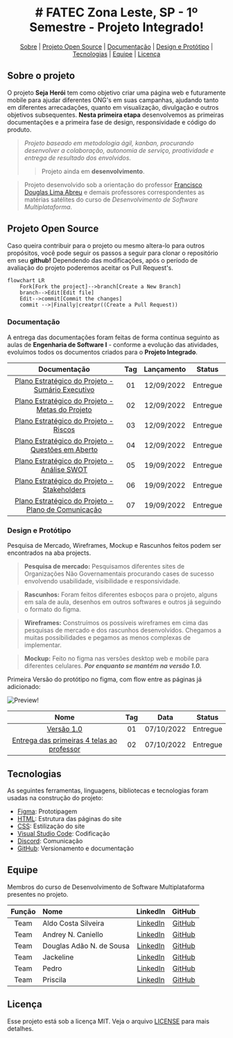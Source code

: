<br id="topo">
<h1 align="center"> # FATEC Zona Leste, SP - 1º Semestre - Projeto Integrado! </h1>

<p align="center">
<a href="#sobre">Sobre</a> |
<a href="#projetoopensource">Projeto Open Source</a> |
<a href="#documentacao">Documentação</a> |
<a href="#designeprototipo">Design e Protótipo</a> |
<a href="#tecnologias">Tecnologias</a> |
<a href="#equipe">Equipe</a> |
<a href="#licenca">Licença</a>
</p>

<span id="sobre">

## Sobre o projeto

O projeto **Seja Herói** tem como objetivo criar uma página web e futuramente mobile para ajudar diferentes ONG's em suas campanhas, ajudando tanto em diferentes arrecadações, quanto em visualização, divulgação e outros objetivos subsequentes. **Nesta primeira etapa** desenvolvemos as primeiras documentações e a primeira fase de design, responsividade e código do produto.

>*Projeto baseado em metodologia ágil, kanban, procurando desenvolver a colaboração, autonomia de serviço, proatividade e entrega de resultado dos envolvidos.*
>> Projeto ainda em **desenvolvimento**.

> Projeto desenvolvido sob a orientação do professor [Francisco Douglas Lima  Abreu](https://www.linkedin.com/in/franciscodougllas/) e demais professores correspondentes as matérias satélites do curso de *Desenvolvimento de Software Multiplataforma*.

<span id="projetoopensource">

## Projeto Open Source

Caso queira contribuir para o projeto ou mesmo altera-lo para outros propósitos, você pode seguir os passos a seguir para clonar o repositório em seu **github!** Dependendo das modificações, após o período de avaliação do projeto  poderemos aceitar os Pull Request's.

```mermaid
flowchart LR
    Fork[Fork the project]-->branch[Create a New Branch]
    branch-->Edit[Edit file]
    Edit-->commit[Commit the changes]
    commit -->|Finally|creatpr((Create a Pull Request))
```    
<span id="documentacao">

### Documentação

A entrega das documentações foram feitas de forma contínua seguinto as aulas de **Engenharia de Software I** - conforme a evolução das atividades, evoluímos todos os documentos criados para o **Projeto Integrado**. 

| Documentação | Tag | Lançamento | Status | 
|:-----:|:-------------:|:----------:|:---------:|
| [Plano Estratégico do Projeto - Sumário Executivo](https://github.com/backtoaldo/sejaheroi/blob/main/Plano%20Estrat%C3%A9gico%20do%20Projeto/Plano%20Estrat%C3%A9gico%20do%20Projeto%20-%20Sum%C3%A1rio%20Executivo.pdf) | 01 | 12/09/2022 | Entregue | 
| [Plano Estratégico do Projeto - Metas do Projeto](https://github.com/backtoaldo/sejaheroi/blob/main/Plano%20Estrat%C3%A9gico%20do%20Projeto/Plano%20Estrat%C3%A9gico%20do%20Projeto%20-%20Metas%20do%20Projeto.pdf) | 02 | 12/09/2022 | Entregue |
| [Plano Estratégico do Projeto - Riscos](https://github.com/backtoaldo/sejaheroi/blob/main/Plano%20Estrat%C3%A9gico%20do%20Projeto/Plano%20Estrat%C3%A9gico%20do%20Projeto%20-%20Riscos.pdf) | 03 | 12/09/2022 | Entregue |
| [Plano Estratégico do Projeto - Questões em Aberto](https://github.com/backtoaldo/sejaheroi/blob/main/Plano%20Estrat%C3%A9gico%20do%20Projeto/Plano%20Estrat%C3%A9gico%20do%20Projeto%20-%20Quest%C3%B5es%20em%20Aberto.pdf) | 04 | 12/09/2022 | Entregue |
| [Plano Estratégico do Projeto - Análise SWOT](https://github.com/backtoaldo/sejaheroi/blob/main/Plano%20Estrat%C3%A9gico%20do%20Projeto/Plano%20Estrat%C3%A9gico%20do%20Projeto%20-%20An%C3%A1lise%20SWOT.pdf) | 05 | 19/09/2022 | Entregue |
| [Plano Estratégico do Projeto - Stakeholders](https://github.com/backtoaldo/sejaheroi/blob/main/Plano%20Estrat%C3%A9gico%20do%20Projeto/Plano%20Estrat%C3%A9gico%20do%20Projeto%20-%20Stakeholders.pdf) | 06 | 19/09/2022 | Entregue |
| [Plano Estratégico do Projeto - Plano de Comunicação](https://github.com/backtoaldo/sejaheroi/blob/main/Plano%20Estrat%C3%A9gico%20do%20Projeto/Plano%20Estrat%C3%A9gico%20do%20Projeto%20-%20Plano%20de%20Comunica%C3%A7%C3%A3o.docx.pdf) | 07 | 19/09/2022 | Entregue |


<span id="designeprototipo">

### Design e Protótipo

Pesquisa de Mercado, Wireframes, Mockup e Rascunhos feitos podem ser encontrados na aba projects.

>**Pesquisa de mercado:** Pesquisamos diferentes sites de Organizações Não Governamentais procurando cases de sucesso envolvendo usabilidade, visibilidade e responsividade.

>**Rascunhos:** Foram feitos diferentes esboços para o projeto, alguns em sala de aula, desenhos em outros softwares e outros já seguindo o formato do figma.

>**Wireframes:** Construímos os possíveis wireframes em cima das pesquisas de mercado e dos rascunhos desenvolvidos. Chegamos a muitas possibilidades e pegamos as menos complexas de implementar.

>**Mockup:** Feito no figma nas versões desktop web e mobile para diferentes celulares. ***Por enquanto se mantém na versão 1.0.***

Primeira Versão do protótipo no figma, com flow entre as páginas já adicionado:

![Preview!](https://github.com/backtoaldo/sejaheroi/blob/main/Design%20e%20Prot%C3%B3tipo/%E2%96%B6%20Desktop%20-%20Seja%20Her%C3%B3i!%20-%20Google%20Chrome%202022-10-07%2022-39-27.gif)<br>

| Nome | Tag | Data | Status |
|:-----:|:-------------:|:----------:|:---------:|
| [Versão 1.0](https://github.com/backtoaldo/sejaheroi/blob/main/Design%20e%20Prot%C3%B3tipo/Vers%C3%A3o%201.%200%20-%20Seja%20Her%C3%B3i!.pdf) | 01 | 07/10/2022 | Entregue |
| [Entrega das primeiras 4 telas ao professor](https://github.com/backtoaldo/sejaheroi/blob/main/Design%20e%20Prot%C3%B3tipo/PI%20-%20Site%20Seja%20Her%C3%B3i!%20-%20Primeira%20entrega%20(Home%2C%20Lista%20User%2C%20Cadastro%2C%20Cadastro%20Caso).pdf) | 02 | 07/10/2022 | Entregue |

<span id="tecnologias">

## Tecnologias

As seguintes ferramentas, linguagens, bibliotecas e tecnologias foram usadas na construção do projeto:

- [Figma](http://www.figma.com): Prototipagem
- [HTML](https://developer.mozilla.org/pt-BR/docs/Web/HTML): Estrutura das páginas do site
- [CSS](https://developer.mozilla.org/pt-BR/docs/Web/CSS): Estilização do site
- [Visual Studio Code](https://code.visualstudio.com/): Codificação
- [Discord](https://discord.com/): Comunicação
- [GitHub](https://github.com/): Versionamento e documentação

<span id="equipe">

## Equipe

Membros do curso de Desenvolvimento de Software Multiplataforma presentes no projeto.

| Função | Nome | LinkedIn | GitHub |
| :----------: | :----------------------- | :-------------------------------------------------------------------: | :--------------------------------------------: |
| Team | Aldo Costa Silveira | [LinkedIn](https://www.linkedin.com/in/aldo-costa-silveira/) | [GitHub](https://github.com/backtoaldo) |
| Team | Andrey N. Caniello | [LinkedIn]() | [GitHub](https://github.com/ACaniello) |
| Team | Douglas Adão N. de Sousa | [LinkedIn](https://www.linkedin.com/in/douglasdans/) | [GitHub](https://github.com/DouglasDans) |
| Team | Jackeline | [LinkedIn]() | [GitHub](https://github.com/jackelinepaula) |
| Team | Pedro | [LinkedIn]() | [GitHub]() |
| Team | Priscila | [LinkedIn]() | [GitHub](https://github.com/alvesprih) |

<span id="licenca">

## Licença

Esse projeto está sob a licença MIT. Veja o arquivo [LICENSE](LICENSE) para mais detalhes.
